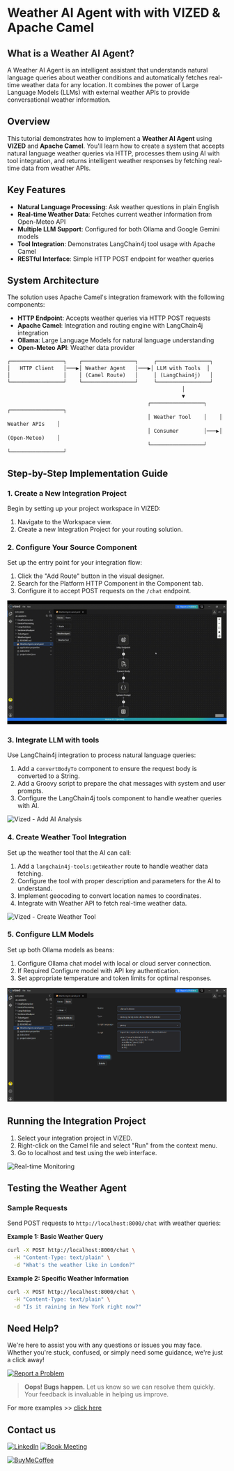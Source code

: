 # Weather AI Agent with with VIZED & Apache Camel

## What is a Weather AI Agent?

A Weather AI Agent is an intelligent assistant that understands natural language queries about weather conditions and automatically fetches real-time weather data for any location. It combines the power of Large Language Models (LLMs) with external weather APIs to provide conversational weather information.

## Overview

This tutorial demonstrates how to implement a **Weather AI Agent** using **VIZED** and **Apache Camel**. You'll learn how to create a system that accepts natural language weather queries via HTTP, processes them using AI with tool integration, and returns intelligent weather responses by fetching real-time data from weather APIs.

## Key Features

- **Natural Language Processing**: Ask weather questions in plain English
- **Real-time Weather Data**: Fetches current weather information from Open-Meteo API
- **Multiple LLM Support**: Configured for both Ollama and Google Gemini models
- **Tool Integration**: Demonstrates LangChain4j tool usage with Apache Camel
- **RESTful Interface**: Simple HTTP POST endpoint for weather queries

## System Architecture
The solution uses Apache Camel's integration framework with the following components:
- **HTTP Endpoint**: Accepts weather queries via HTTP POST requests
- **Apache Camel**: Integration and routing engine with LangChain4j integration
- **Ollama**: Large Language Models for natural language understanding
- **Open-Meteo API**: Weather data provider

```
┌─────────────────┐    ┌─────────────────┐     ┌─────────────────┐
│   HTTP Client   │───▶│ Weather Agent   │───▶│ LLM with Tools  │
│                 │    │ (Camel Route)   │     │ (LangChain4j)   │
└─────────────────┘    └─────────────────┘     └─────────────────┘
                                                        │
                                                        ▼
                                             ┌─────────────────┐    ┌─────────────────┐
                                             │ Weather Tool    │    │ Weather APIs    │
                                             │ Consumer        │───▶│ (Open-Meteo)    │
                                             └─────────────────┘    └─────────────────┘
```


## Step-by-Step Implementation Guide

### 1. Create a New Integration Project

Begin by setting up your project workspace in VIZED:

1.  Navigate to the Workspace view.
2.  Create a new Integration Project for your routing solution.

### 2. Configure Your Source Component

Set up the entry point for your integration flow:

1. Click the "Add Route" button in the visual designer.
2. Search for the Platform HTTP Component in the Component tab.
3. Configure it to accept POST requests on the `/chat` endpoint.

![Vized - Add HTTP Component](./assets/AddHTTPComponent.gif)

### 3. Integrate LLM with tools

Use LangChain4j integration to process natural language queries:

1. Add a `convertBodyTo` component to ensure the request body is converted to a String.
2. Add a Groovy script to prepare the chat messages with system and user prompts.
3. Configure the LangChain4j tools component to handle weather queries with AI.

![Vized - Add AI Analysis](./assets/AddAIAnalysis.gif)

### 4. Create Weather Tool Integration

Set up the weather tool that the AI can call:

1. Add a `langchain4j-tools:getWeather` route to handle weather data fetching.
2. Configure the tool with proper description and parameters for the AI to understand.
3. Implement geocoding to convert location names to coordinates.
4. Integrate with Weather API to fetch real-time weather data.

![Vized - Create Weather Tool](./assets/CreateWeatherTool.gif)

### 5. Configure LLM Models

Set up both Ollama models as beans:

1. Configure Ollama chat model with local or cloud server connection.
2. If Required Configure model with API key authentication.
3. Set appropriate temperature and token limits for optimal responses.

![Vized - Bean](./assets/bean.png)

## Running the Integration Project

1. Select your integration project in VIZED.
2. Right-click on the Camel file and select "Run" from the context menu.
3. Go to localhost and test using the web interface.

![Real-time Monitoring](./assets/executing2.gif)


## Testing the Weather Agent

### Sample Requests

Send POST requests to `http://localhost:8000/chat` with weather queries:

**Example 1: Basic Weather Query**
```bash
curl -X POST http://localhost:8000/chat \
  -H "Content-Type: text/plain" \
  -d "What's the weather like in London?"
```

**Example 2: Specific Weather Information**
```bash
curl -X POST http://localhost:8000/chat \
  -H "Content-Type: text/plain" \
  -d "Is it raining in New York right now?"
```

## Need Help?

We're here to assist you with any questions or issues you may face. Whether you're stuck, confused, or simply need some guidance, we're just a click away!

[![Report a Problem](https://img.shields.io/badge/Report%20a%20Problem-darkred?logo=openbugbounty)](https://github.com/vized-io/artifacts/issues/new/choose)

> **Oops! Bugs happen.** Let us know so we can resolve them quickly. Your feedback is invaluable in helping us improve.

For more examples >> [click here](/examples/README.md)

## Contact us

[![LinkedIn](https://img.shields.io/badge/LinkedIn-blue?logo=linkedin)](https://www.linkedin.com/company/vized-io/) 
[![Book Meeting](https://img.shields.io/badge/Book%20a%20Meeting-purple?logo=calendar)](https://calendly.com/vidhyasagar-jeevendran/30min) 

[<img src="https://github.com/user-attachments/assets/806d0fc0-0a00-4d63-81a3-8f2df15d5528" alt="BuyMeCoffee" width="150"/>](https://buymeacoffee.com/vidhyasagarj)

